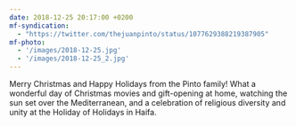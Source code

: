 ```yaml
---
date: 2018-12-25 20:17:00 +0200
mf-syndication:
  - "https://twitter.com/thejuanpinto/status/1077629388219387905"
mf-photo:
  - '/images/2018-12-25.jpg'
  - '/images/2018-12-25_2.jpg'
---
```


Merry Christmas and Happy Holidays from the Pinto family! What a wonderful day of Christmas movies and gift-opening at home, watching the sun set over the Mediterranean, and a celebration of religious diversity and unity at the Holiday of Holidays in Haifa.

